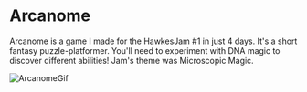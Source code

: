 # Arcanome
 Arcanome is a game I made for the HawkesJam #1 in just 4 days.
 It's a short fantasy puzzle-platformer. You'll need to experiment with DNA magic to discover different abilities! Jam's theme was Microscopic Magic.
 
 ![ArcanomeGif](https://github.com/franrosatti9/HawkesJamWizardGame/assets/80930793/3a148b15-f91f-49bc-b92c-d55e8b823e3f)

